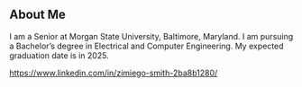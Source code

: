 ## About Me
I am a Senior at Morgan State University, Baltimore, Maryland. I am pursuing a Bachelor’s degree in Electrical and Computer Engineering. My expected graduation date is in 2025.

https://www.linkedin.com/in/zimiego-smith-2ba8b1280/

